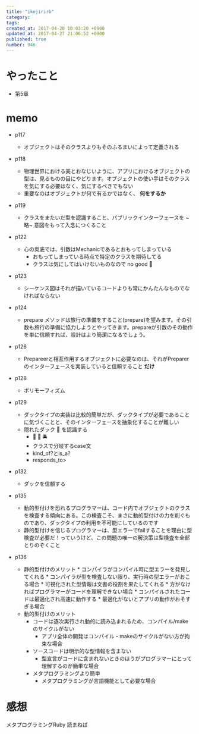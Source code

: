 ```yaml
---
title: "ikejirirb"
category: 
tags: 
created_at: 2017-04-20 10:03:20 +0900
updated_at: 2017-04-27 21:06:52 +0900
published: true
number: 946
---
```


# やったこと
* 第5章 

# memo
* p117
    * オブジェクトはそのクラスよりもそのふるまいによって定義される

* p118
    * 物理世界における美とおなじいように、アプリにおけるオブジェクトの型は、見るものの目にやどります。オブジェクトの使い手はそのクラスを気にする必要はなく、気にするべきでもない
    * 重要なのはオブジェクトが何で有るかではなく、 **何をするか**

* p119
    * クラスをまたいだ型を認識すること、パブリックインターフェースを ~略~ 意図をもって入念につくること

* p122
    * 心の奥底では、引数はMechanicであるとおもってしまっている
        * おもってしまっている時点で特定のクラスを期待してる
        * クラスは気にしてはいけないものなので no good :no_good: 

* p123
    * シーケンス図はそれが描いているコードよりも常にかんたんなものでなければならない

* p124
    * prepare メソッドは旅行の準備をすること(prepare)を望みます。その引数も旅行の準備に協力しようとやってきます。prepareが引数のその動作を単に信頼すれば、設計はより簡潔になるでしょう。

* p126
    * Prepareerと相互作用するオブジェクトに必要なのは、それがPreparerのインターフェースを実装していると信頼すること **だけ**

* p128
    * ポリモーフィズム

* p129
    * ダックタイプの実装は比較的簡単だが、ダックタイプが必要であることに気づくことと、そのインターフェースを抽象化することが難しい
    * 隠れたダック :chicken: を認識する
        * :police_car: :cop: :oncoming_police_car: 
        * クラスで分岐するcase文
        * kind_of?とis_a?
        * responds_to>

* p132
    * ダックを信頼する

* p135
    * 動的型付けを恐れるプログラマーは、コード内でオブジェクトのクラスを検査する傾向にある。この検査こそ、まさに動的型付けの力を削ぐものであり、ダックタイプの利用を不可能にしているのです
    * 静的型付けを信じるプログラマーは、型エラーでfailすることを理由に型検査が必要だ！っていうけど、この問題の唯一の解決策は型検査を全部とりのぞくこと

* p136
    * 静的型付けのメリット
            * コンパイラがコンパイル時に型エラーを発見してくれる
                * コンパイラが型を検査しない限り、実行時の型エラーがおこる場合
            * 可視化された型情報は文書の役割を果たしてくれる
                * 方がなければプログラマーがコードを理解できない場合
            * コンパイルされたコードは最適化され高速に動作する 
                * 最適化がないとアプリの動作がおそすぎる場合
    * 動的型付けのメリット
        * コードは逐次実行され動的に読み込まれるため、コンパイル/makeのサイクルがない
            * アプリ全体の開発はコンパイル・makeのサイクルがない方が拘束な場合
        * ソースコードは明示的な型情報を含まない
            * 型宣言がコードに含まれないときのほうがプログラマーにとって理解するのが簡単な場合
        * メタプログラミングより簡単
            * メタプログラミングが言語機能として必要な場合


# 感想
メタプログラミングRuby 読まねば
